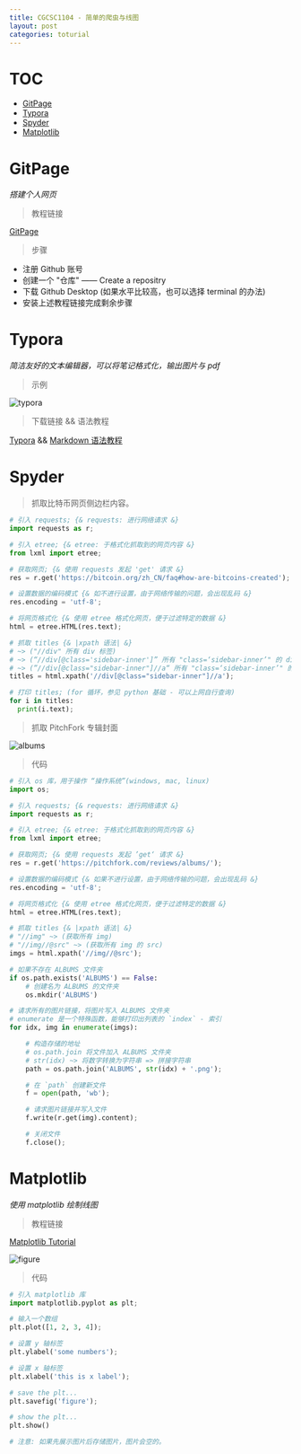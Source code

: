 ```yaml
---
title: CGCSC1104 - 简单的爬虫与线图
layout: post
categories: toturial
---
```


# TOC

+ [GitPage](#gitpage)
+ [Typora](#typora)
+ [Spyder](#spyder)
+ [Matplotlib](#matplotlib)

# GitPage
_搭建个人网页_

> 教程链接

[GitPage][1]

>步骤

+ 注册 Github 账号
+ 创建一个 "仓库" —— Create a repositry
+ 下载 Github Desktop (如果水平比较高，也可以选择 terminal 的办法)
+ 安装上述教程链接完成剩余步骤

<div style="page-break-after: always;"></div> 

# Typora
_简洁友好的文本编辑器，可以将笔记格式化，输出图片与 pdf_

> 示例

![typora]({{site.baseurl}}/assets/image/typora.png)

> 下载链接 && 语法教程

[Typora][2] && [Markdown 语法教程][3]

<div style="page-break-after: always;"></div> 

# Spyder


> 抓取比特币网页侧边栏内容。

```python
# 引入 requests; {& requests: 进行网络请求 &}
import requests as r; 

# 引入 etree; {& etree: 于格式化抓取到的网页内容 &}
from lxml import etree;

# 获取网页; {& 使用 requests 发起 'get' 请求 &}
res = r.get('https://bitcoin.org/zh_CN/faq#how-are-bitcoins-created');

# 设置数据的编码模式 {& 如不进行设置，由于网络传输的问题，会出现乱码 &}
res.encoding = 'utf-8';

# 将网页格式化 {& 使用 etree 格式化网页，便于过滤特定的数据 &}
html = etree.HTML(res.text);

# 抓取 titles {& |xpath 语法| &}
# ~> ("//div" 所有 div 标签) 
# ~> (“//div[@class='sidebar-inner']” 所有 "class=‘sidebar-inner’" 的 div)
# ~> (”//div[@class="sidebar-inner"]//a“ 所有 "class=‘sidebar-inner’" 的 div 下的 a 标签)
titles = html.xpath('//div[@class="sidebar-inner"]//a');

# 打印 titles; (for 循环，参见 python 基础 - 可以上网自行查询)
for i in titles: 
  print(i.text);
```

<div style="page-break-after: always;"></div> 

> 抓取 PitchFork 专辑封面

![albums]({{site.baseurl}}/assets/image/albums.png)
<div style="page-break-after: always;"></div> 

> 代码

```python
# 引入 os 库，用于操作 “操作系统”(windows, mac, linux) 
import os;

# 引入 requests; {& requests: 进行网络请求 &}
import requests as r;

# 引入 etree; {& etree: 于格式化抓取到的网页内容 &}
from lxml import etree;

# 获取网页; {& 使用 requests 发起 ’get‘ 请求 &}
res = r.get('https://pitchfork.com/reviews/albums/');

# 设置数据的编码模式 {& 如果不进行设置，由于网络传输的问题，会出现乱码 &} 
res.encoding = 'utf-8';

# 将网页格式化 {& 使用 etree 格式化网页，便于过滤特定的数据 &} 
html = etree.HTML(res.text);

# 抓取 titles {& |xpath 语法| &}
# "//img" ~> (获取所有 img)
# "//img//@src" ~> (获取所有 img 的 src)
imgs = html.xpath('//img//@src');

# 如果不存在 ALBUMS 文件夹
if os.path.exists('ALBUMS') == False:
    # 创建名为 ALBUMS 的文件夹
    os.mkdir('ALBUMS')

# 请求所有的图片链接，将图片写入 ALBUMS 文件夹
# enumerate 是一个特殊函数，能够打印出列表的 `index` - 索引
for idx, img in enumerate(imgs):

    # 构造存储的地址
    # os.path.join 将文件加入 ALBUMS 文件夹
    # str(idx) ~> 将数字转换为字符串 => 拼接字符串
    path = os.path.join('ALBUMS', str(idx) + '.png');

    # 在 `path` 创建新文件
    f = open(path, 'wb');

    # 请求图片链接并写入文件
    f.write(r.get(img).content);

    # 关闭文件
    f.close();
```

# Matplotlib
_使用 matplotlib 绘制线图_

> 教程链接

[Matplotlib Tutorial][4]

![figure]({{site.baseurl}}/assets/image/figure.png)

> 代码

```python
# 引入 matplotlib 库
import matplotlib.pyplot as plt;

# 输入一个数组
plt.plot([1, 2, 3, 4]);

# 设置 y 轴标签
plt.ylabel('some numbers');

# 设置 x 轴标签
plt.xlabel('this is x label');

# save the plt...
plt.savefig('figure');

# show the plt...
plt.show()

# 注意: 如果先展示图片后存储图片，图片会空的。
```
<div class="end"/>

[1]: https://pages.github.com
[2]: https://typora.io
[3]: https://commonmark.org/help/
[4]: https://matplotlib.org/tutorials/introductory/pyplot.html#sphx-glr-tutorials-introductory-pyplot-py
